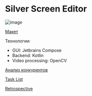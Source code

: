 # Silver Screen Editor

![image](https://github.com/user-attachments/assets/a29ff776-2f00-48f8-af8b-15cc3e628d8d)

[Макет](https://www.figma.com/design/ySFG5GAiNJNX59Y3lJAube/Untitled?node-id=0-1&t=0E2U2U6dK1W6fdVZ-1)

Технологии:

- GUI: Jetbrains Compose
- Backend: Kotlin
- Video processing: OpenCV

[Анализ конкурентов](analysis.md)

[Task List](https://github.com/orgs/legal-teamwork/projects/3)

[Retrospective](https://docs.google.com/spreadsheets/d/1xqDXDvht4POZUiHmGrPIutCRE7hXpFMqWUFsSu-6_8k/edit?usp=sharing)
